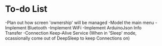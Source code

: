# To-do List
-Plan out how screen 'ownership' will be managed
-Model the main menu
-Implement Bluetooth
-Implement WiFi
-Implement ArduinoJson Info Transfer
-Connection Keep-Alive Service (When in 'Sleep' mode, ocassionally come out of DeepSleep to keep Connections on)
